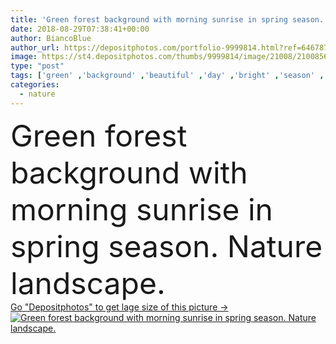 ```yaml
---
title: 'Green forest background with morning sunrise in spring season. Nature landscape.'
date: 2018-08-29T07:38:41+00:00
author: BiancoBlue
author_url: https://depositphotos.com/portfolio-9999814.html?ref=64678756
image: https://st4.depositphotos.com/thumbs/9999814/image/21008/210085630/api_thumb_450.jpg?forcejpeg=true
type: "post"
tags: ['green' ,'background' ,'beautiful' ,'day' ,'bright' ,'season' ,'summer' ,'grass' ,'beauty' ,'sunlight' ,'park' ,'sun' ,'outdoors' ,'scene' ,'nature' ,'spring' ,'fresh' ,'lush' ,'outdoor' ,'environment' ,'growth' ,'leaf' ,'morning' ,'plant' ,'sunshine' ,'sunny' ,'light' ,'natural' ,'tree' ,'botany' ,'foliage' ,'trunk' ,'reserve' ,'landscape' ,'tranquil' ,'trees' ,'mist' ,'fantasy' ,'fog' ,'forest' ,'scenery' ,'wood' ,'scenic' ,'lumber' ,'woodland' ,'woods' ,'hiking' ,'walk' ,'wilderness' ]
categories: 
  - nature
---
```

<div aling="center">
            <font size="60"> Green forest background with morning sunrise in spring season. Nature landscape.</font>   
</div>
<div>
    <a href='https://st4.depositphotos.com/thumbs/9999814/image/21008/210085630/api_thumb_450.jpg?forcejpeg=true?ref=64678756' target=_blank > Go "Depositphotos" to get lage size of this picture ->
        <img href='https://st4.depositphotos.com/thumbs/9999814/image/21008/210085630/api_thumb_450.jpg?forcejpeg=true?ref=64678756' src='https://st4.depositphotos.com/9999814/21008/i/950/depositphotos_210085630-stock-photo-green-forest-background-morning-sunrise.jpg?forcejpeg=true' alt='Green forest background with morning sunrise in spring season. Nature landscape.' >
    </a>
</div>
